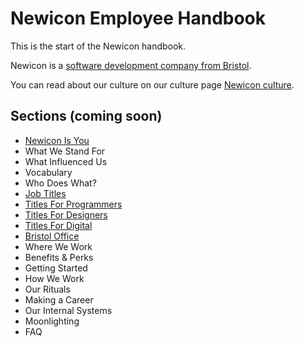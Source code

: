# Newicon Employee Handbook

This is the start of the Newicon handbook.

Newicon is a [software development company from Bristol](https://newicon.net).

You can read about our culture on our culture page [Newicon culture](https://newicon.net/culture).

## Sections (coming soon)

* [Newicon Is You](https://github.com/newicon/handbook/blob/master/newicon-is-you.md)
* What We Stand For
* What Influenced Us
* Vocabulary
* Who Does What?
* [Job Titles](https://github.com/newicon/handbook/blob/master/job-titles.md)
* [Titles For Programmers](https://github.com/newicon/handbook/blob/master/titles-for-programmers.md)
* [Titles For Designers](https://github.com/newicon/handbook/blob/master/titles-for-designers.md)
* [Titles For Digital](https://github.com/newicon/handbook/blob/master/titles-for-digital.md)
* [Bristol Office](https://github.com/newicon/handbook/blob/master/bristol-office.md)
* Where We Work
* Benefits & Perks
* Getting Started
* How We Work
* Our Rituals
* Making a Career
* Our Internal Systems
* Moonlighting
* FAQ
